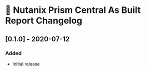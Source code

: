 # :arrows_counterclockwise: Nutanix Prism Central As Built Report Changelog

## [0.1.0] - 2020-07-12
### Added
- Initial release